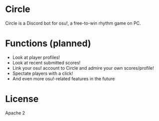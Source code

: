 
# Circle

Circle is a Discord bot for osu!, a free-to-win rhythm game on PC.

# Functions (planned)
- Look at player profiles!
- Look at recent submitted scores!
- Link your osu! account to Circle and admire your own scores/profile!
- Spectate players with a click!
- And even more osu!-related features in the future

# License
Apache 2